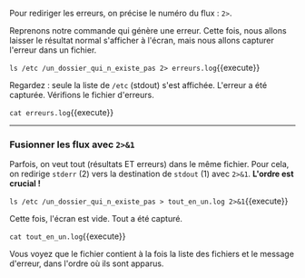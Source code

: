 Pour rediriger les erreurs, on précise le numéro du flux : `2>`.

Reprenons notre commande qui génère une erreur. Cette fois, nous allons laisser le résultat normal s'afficher à l'écran, mais nous allons capturer l'erreur dans un fichier.

`ls /etc /un_dossier_qui_n_existe_pas 2> erreurs.log`{{execute}}

Regardez : seule la liste de `/etc` (stdout) s'est affichée. L'erreur a été capturée. Vérifions le fichier d'erreurs.

`cat erreurs.log`{{execute}}

---

### Fusionner les flux avec `2>&1`

Parfois, on veut tout (résultats ET erreurs) dans le même fichier. Pour cela, on redirige `stderr` (2) vers la destination de `stdout` (1) avec `2>&1`. **L'ordre est crucial !**

`ls /etc /un_dossier_qui_n_existe_pas > tout_en_un.log 2>&1`{{execute}}

Cette fois, l'écran est vide. Tout a été capturé.

`cat tout_en_un.log`{{execute}}

Vous voyez que le fichier contient à la fois la liste des fichiers et le message d'erreur, dans l'ordre où ils sont apparus.